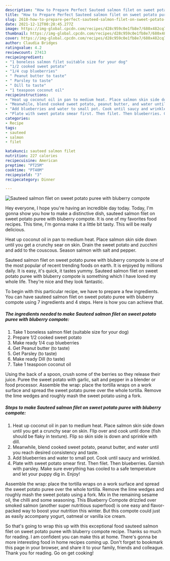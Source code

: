 ```yaml
---
description: "How to Prepare Perfect Sauteed salmon filet on sweet potato puree with bluberry compote"
title: "How to Prepare Perfect Sauteed salmon filet on sweet potato puree with bluberry compote"
slug: 2618-how-to-prepare-perfect-sauteed-salmon-filet-on-sweet-potato-puree-with-bluberry-compote
date: 2021-12-12T00:28:45.277Z
image: https://img-global.cpcdn.com/recipes/d28c959c0e1fb8e7/680x482cq70/sauteed-salmon-filet-on-sweet-potato-puree-with-bluberry-compote-recipe-main-photo.jpg
thumbnail: https://img-global.cpcdn.com/recipes/d28c959c0e1fb8e7/680x482cq70/sauteed-salmon-filet-on-sweet-potato-puree-with-bluberry-compote-recipe-main-photo.jpg
cover: https://img-global.cpcdn.com/recipes/d28c959c0e1fb8e7/680x482cq70/sauteed-salmon-filet-on-sweet-potato-puree-with-bluberry-compote-recipe-main-photo.jpg
author: Claudia Bridges
ratingvalue: 4.2
reviewcount: 27413
recipeingredient:
- "1 boneless salmon filet suitable size for your dog"
- "1/2 cooked sweet potato"
- "1/4 cup blueberries"
- " Peanut butter to taste"
- " Parsley to taste"
- " Dill to taste"
- "1 teaspoon coconut oil"
recipeinstructions:
- "Heat up coconut oil in pan to medium heat. Place salmon skin side down until you get a crunchy sear on skin. Flip over and cook until done (fish should be flaky in texture). Flip so skin side is down and sprinkle with dill."
- "Meanwhile, blend cooked sweet potato, peanut butter, and water until you reach desired consistency and taste."
- "Add blueberries and water to small pot. Cook until saucy and wrinkled."
- "Plate with sweet potato smear first. Then filet. Then blueberries. Garnish with parsley. Make sure everything has cooled to a safe temperature and let your puppy dig in. Enjoy!"
categories:
- Recipe
tags:
- sauteed
- salmon
- filet

katakunci: sauteed salmon filet 
nutrition: 227 calories
recipecuisine: American
preptime: "PT25M"
cooktime: "PT40M"
recipeyield: "3"
recipecategory: Dinner

---
```



![Sauteed salmon filet on sweet potato puree with bluberry compote](https://img-global.cpcdn.com/recipes/d28c959c0e1fb8e7/680x482cq70/sauteed-salmon-filet-on-sweet-potato-puree-with-bluberry-compote-recipe-main-photo.jpg)

Hey everyone, I hope you're having an incredible day today. Today, I'm gonna show you how to make a distinctive dish, sauteed salmon filet on sweet potato puree with bluberry compote. It is one of my favorites food recipes. This time, I'm gonna make it a little bit tasty. This will be really delicious.

Heat up coconut oil in pan to medium heat. Place salmon skin side down until you get a crunchy sear on skin. Drain the sweet potato and zucchini and add to the couscous. Season salmon with salt and pepper.

Sauteed salmon filet on sweet potato puree with bluberry compote is one of the most popular of recent trending foods on earth. It is enjoyed by millions daily. It is easy, it's quick, it tastes yummy. Sauteed salmon filet on sweet potato puree with bluberry compote is something which I have loved my whole life. They're nice and they look fantastic.


To begin with this particular recipe, we have to prepare a few ingredients. You can have sauteed salmon filet on sweet potato puree with bluberry compote using 7 ingredients and 4 steps. Here is how you can achieve that.

<!--inarticleads1-->

##### The ingredients needed to make Sauteed salmon filet on sweet potato puree with bluberry compote:

1. Take 1 boneless salmon filet (suitable size for your dog)
1. Prepare 1/2 cooked sweet potato
1. Make ready 1/4 cup blueberries
1. Get  Peanut butter (to taste)
1. Get  Parsley (to taste)
1. Make ready  Dill (to taste)
1. Take 1 teaspoon coconut oil


Using the back of a spoon, crush some of the berries so they release their juice. Puree the sweet potato with garlic, salt and pepper in a blender or food processor. Assemble the wrap: place the tortilla wraps on a work surface and spread the sweet potato puree over the whole tortilla. Remove the lime wedges and roughly mash the sweet potato using a fork. 

<!--inarticleads2-->

##### Steps to make Sauteed salmon filet on sweet potato puree with bluberry compote:

1. Heat up coconut oil in pan to medium heat. Place salmon skin side down until you get a crunchy sear on skin. Flip over and cook until done (fish should be flaky in texture). Flip so skin side is down and sprinkle with dill.
1. Meanwhile, blend cooked sweet potato, peanut butter, and water until you reach desired consistency and taste.
1. Add blueberries and water to small pot. Cook until saucy and wrinkled.
1. Plate with sweet potato smear first. Then filet. Then blueberries. Garnish with parsley. Make sure everything has cooled to a safe temperature and let your puppy dig in. Enjoy!


Assemble the wrap: place the tortilla wraps on a work surface and spread the sweet potato puree over the whole tortilla. Remove the lime wedges and roughly mash the sweet potato using a fork. Mix in the remaining sesame oil, the chilli and some seasoning. This Blueberry Compote drizzled over smoked salmon (another super nutritious superfood) is one easy and flavor-packed way to boost your nutrition this winter. But this compote could just as easily accompany yogurt, oatmeal or vanilla ice cream. 

So that's going to wrap this up with this exceptional food sauteed salmon filet on sweet potato puree with bluberry compote recipe. Thanks so much for reading. I am confident you can make this at home. There's gonna be more interesting food in home recipes coming up. Don't forget to bookmark this page in your browser, and share it to your family, friends and colleague. Thank you for reading. Go on get cooking!
